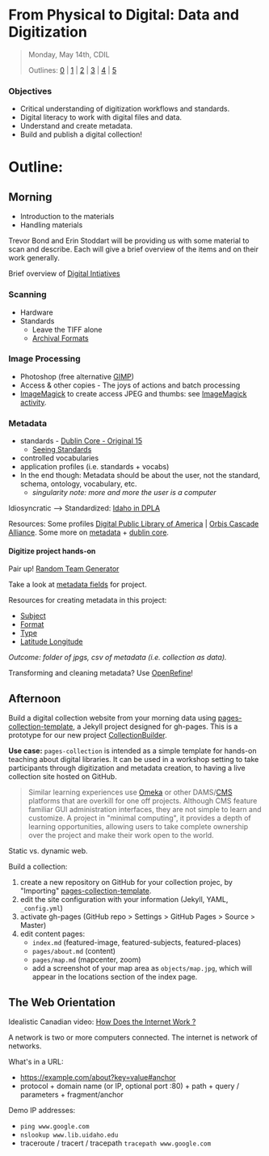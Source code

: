 # From Physical to Digital: Data and Digitization

> Monday, May 14th, CDIL
>
> Outlines: [0](day-0.md) | [1](day-1.md) | [2](day-2.md) | [3](day-3.md) | [4](day-4.md) | [5](day-5.md)

### Objectives

- Critical understanding of digitization workflows and standards.
- Digital literacy to work with digital files and data.
- Understand and create metadata.
- Build and publish a digital collection!

# Outline:

## Morning

- Introduction to the materials
- Handling materials

Trevor Bond and Erin Stoddart will be providing us with some material to scan and describe. Each will give a brief overview of the items and on their work generally.

Brief overview of [Digital Intiatives](https://www.lib.uidaho.edu/digital/)

### Scanning

- Hardware
- Standards        
    - Leave the TIFF alone
    - [Archival Formats](https://orbiscascadeccd.github.io/digprezsteps/formats.html)

### Image Processing

- Photoshop (free alternative [GIMP](https://www.gimp.org/))
- Access & other copies - The joys of actions and batch processing
- [ImageMagick](https://www.imagemagick.org/) to create access JPEG and thumbs: see [ImageMagick activity](https://github.com/PalouseDH/symposium/blob/master/notes/imagemagick.md).

### Metadata

- standards - [Dublin Core - Original 15](https://en.wikipedia.org/wiki/Dublin_Core#Dublin_Core_Metadata_Element_Set)
    - [Seeing Standards](http://jennriley.com/metadatamap/seeingstandards.pdf) 
- controlled vocabularies 
- application profiles (i.e. standards + vocabs)
- In the end though: Metadata should be about the user, not the standard, schema, ontology, vocabulary, etc. 
    - *singularity note: more and more the user is a computer*

Idiosyncratic --> Standardized: [Idaho in DPLA](https://dp.la/search?q=Idaho)

Resources: Some profiles [Digital Public Library of America](https://pro.dp.la/hubs/metadata-application-profile) | [Orbis Cascade Alliance](https://www.orbiscascade.org/dublin-core-best-practices/). 
Some more on [metadata](https://dpla.wpengine.com/wp-content/uploads/2018/01/PLPP_Using-Metadata_FINAL.pdf) + [dublin core](https://github.com/dcmi/repository/blob/master/mediawiki_wiki/User_Guide.md). 

#### Digitize project hands-on

Pair up! [Random Team Generator](https://palousedh.github.io/symposium/fellows/)

Take a look at [metadata fields](https://docs.google.com/spreadsheets/d/1v-17Tn3KVNXR_bvqYf-_1y2VRIjKVvySeJLPY7X1ebA/edit?usp=sharing) for project. 

Resources for creating metadata in this project:

- [Subject](http://www.getty.edu/research/tools/vocabularies/aat/)
- [Format](https://mwdl.org/docs/format_values.txt)
- [Type](https://mwdl.org/docs/AAT_subset.txt)
- [Latitude Longitude](https://itouchmap.com/latlong.html)

*Outcome: folder of jpgs, csv of metadata (i.e. collection as data).*

Transforming and cleaning metadata? Use [OpenRefine](http://openrefine.org/)!

## Afternoon

Build a digital collection website from your morning data using  [pages-collection-template](https://github.com/uidaholib/pages-collection-template), a Jekyll project designed for gh-pages.
This is a prototype for our new project [CollectionBuilder](https://collectionbuilder.github.io/).

**Use case:**
`pages-collection` is intended as a simple template for hands-on teaching about digital libraries.
It can be used in a workshop setting to take participants through digitization and metadata creation, to having a live collection site hosted on GitHub.

> Similar learning experiences use [Omeka](https://omeka.org/) or other DAMS/[CMS](https://en.wikipedia.org/wiki/Content_management_system) platforms that are overkill for one off projects.
> Although CMS feature familiar GUI administration interfaces, they are not simple to learn and customize.
> A project in "minimal computing", it provides a depth of learning opportunities, allowing users to take complete ownership over the project and make their work open to the world.

Static vs. dynamic web.

Build a collection: 

1. create a new repository on GitHub for your collection projec, by "Importing" [pages-collection-template](https://github.com/uidaholib/pages-collection-template).
2. edit the site configuration with your information (Jekyll, YAML, `_config.yml`)
3. activate gh-pages (GitHub repo > Settings > GitHub Pages > Source > Master)
4. edit content pages: 
    - `index.md` (featured-image, featured-subjects, featured-places)
    - `pages/about.md` (content)
    - `pages/map.md` (mapcenter, zoom)
    - add a screenshot of your map area as `objects/map.jpg`, which will appear in the locations section of the index page.

## The Web Orientation

Idealistic Canadian video: [How Does the Internet Work ?](https://youtu.be/i5oe63pOhLI)

A network is two or more computers connected.
The internet is network of networks.

What's in a URL:
- https://example.com/about?key=value#anchor
- protocol + domain name (or IP, optional port :80) + path + query / parameters + fragment/anchor

Demo IP addresses:
- `ping www.google.com`
- `nslookup www.lib.uidaho.edu`
- traceroute / tracert / tracepath `tracepath www.google.com`
